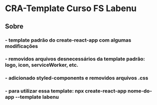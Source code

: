 # CRA-Template Curso FS Labenu
## Sobre
### - template padrão do create-react-app com algumas modificações
### - removidos arquivos desnecessários da template padrão: logo, icon, serviceWorker, etc.
### - adicionado styled-components e removidos arquivos .css
### - para utilizar essa template: npx create-react-app nome-do-app --template labenu
